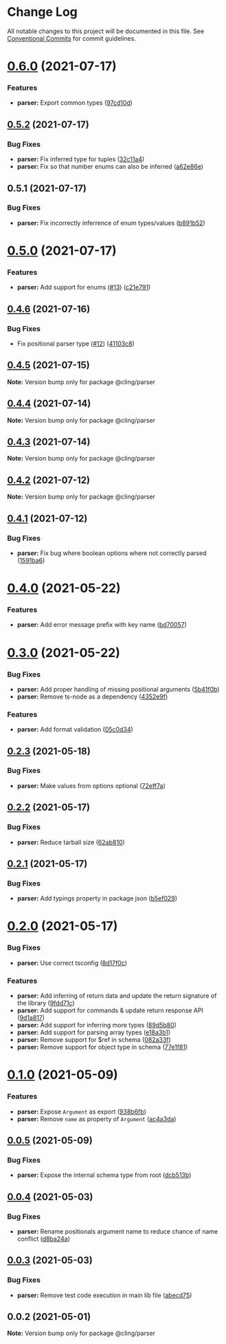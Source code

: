 # Change Log

All notable changes to this project will be documented in this file.
See [Conventional Commits](https://conventionalcommits.org) for commit guidelines.

# [0.6.0](https://github.com/simonlovesyou/cling/compare/@cling/parser@0.5.2...@cling/parser@0.6.0) (2021-07-17)


### Features

* **parser:** Export common types ([97cd10d](https://github.com/simonlovesyou/cling/commit/97cd10d4d43955324ee42c466e2749abe2af4bac))





## [0.5.2](https://github.com/simonlovesyou/cling/compare/@cling/parser@0.5.1...@cling/parser@0.5.2) (2021-07-17)


### Bug Fixes

* **parser:** Fix inferred type for tuples ([32c11a4](https://github.com/simonlovesyou/cling/commit/32c11a45b281c458c0cf78c78fdae6c12a92e44d))
* **parser:** Fix so that number enums can also be inferred ([a62e86e](https://github.com/simonlovesyou/cling/commit/a62e86ef818f969859451fb4680c61f8a9b0460c))





## 0.5.1 (2021-07-17)


### Bug Fixes

* **parser:** Fix incorrectly inferrence of enum types/values ([b891b52](https://github.com/simonlovesyou/cling/commit/b891b5272d2287476272ec42d4f902bc4f78e143))





# [0.5.0](https://github.com/simonlovesyou/cling/compare/@cling/parser@0.4.6...@cling/parser@0.5.0) (2021-07-17)


### Features

* **parser:** Add support for enums ([#13](https://github.com/simonlovesyou/cling/issues/13)) ([c21e791](https://github.com/simonlovesyou/cling/commit/c21e7915f75a0ce084b38fd8f3d2c4dcd0e2e380))





## [0.4.6](https://github.com/simonlovesyou/cling/compare/@cling/parser@0.4.5...@cling/parser@0.4.6) (2021-07-16)


### Bug Fixes

* Fix positional parser type ([#12](https://github.com/simonlovesyou/cling/issues/12)) ([41103c8](https://github.com/simonlovesyou/cling/commit/41103c812b63bf2bec3c7e45adcce8a1cbe6b737))





## [0.4.5](https://github.com/simonlovesyou/cling/compare/@cling/parser@0.4.2...@cling/parser@0.4.5) (2021-07-15)

**Note:** Version bump only for package @cling/parser





## [0.4.4](https://github.com/simonlovesyou/cling/compare/@cling/parser@0.4.2...@cling/parser@0.4.4) (2021-07-14)

**Note:** Version bump only for package @cling/parser





## [0.4.3](https://github.com/simonlovesyou/cling/compare/@cling/parser@0.4.2...@cling/parser@0.4.3) (2021-07-14)

**Note:** Version bump only for package @cling/parser





## [0.4.2](https://github.com/simonlovesyou/cling/compare/@cling/parser@0.4.1...@cling/parser@0.4.2) (2021-07-12)

**Note:** Version bump only for package @cling/parser





## [0.4.1](https://github.com/simonlovesyou/cling/compare/@cling/parser@0.4.0...@cling/parser@0.4.1) (2021-07-12)


### Bug Fixes

* **parser:** Fix bug where boolean options where not correctly parsed ([1591ba6](https://github.com/simonlovesyou/cling/commit/1591ba614f23f37bd9698f1df0e08380b8998825))





# [0.4.0](https://github.com/simonlovesyou/cling/compare/@cling/parser@0.3.0...@cling/parser@0.4.0) (2021-05-22)


### Features

* **parser:** Add error message prefix with key name ([bd70057](https://github.com/simonlovesyou/cling/commit/bd700573dc3fa62388235384fa34e67cd90e1cd6))





# [0.3.0](https://github.com/simonlovesyou/cling/compare/@cling/parser@0.2.3...@cling/parser@0.3.0) (2021-05-22)


### Bug Fixes

* **parser:** Add proper handling of missing positional arguments ([5b41f0b](https://github.com/simonlovesyou/cling/commit/5b41f0b3677327dfebdb1e619255748bd196ae1b))
* **parser:** Remove ts-node as a dependency ([4352e9f](https://github.com/simonlovesyou/cling/commit/4352e9ffef133f71a0c436058574316c8ad04bd0))


### Features

* **parser:** Add format validation ([05c0d34](https://github.com/simonlovesyou/cling/commit/05c0d34ef4dbef78176ad357d50eb22a4d4fa013))





## [0.2.3](https://github.com/simonlovesyou/cling/compare/@cling/parser@0.2.2...@cling/parser@0.2.3) (2021-05-18)


### Bug Fixes

* **parser:** Make values from options optional ([72eff7a](https://github.com/simonlovesyou/cling/commit/72eff7a566e94539909383575ac5802bf8f839f2))





## [0.2.2](https://github.com/simonlovesyou/cling/compare/@cling/parser@0.2.1...@cling/parser@0.2.2) (2021-05-17)


### Bug Fixes

* **parser:** Reduce tarball size ([62ab810](https://github.com/simonlovesyou/cling/commit/62ab8108cf420659ea2d89be554ee739e5baf949))





## [0.2.1](https://github.com/simonlovesyou/cling/compare/@cling/parser@0.2.0...@cling/parser@0.2.1) (2021-05-17)


### Bug Fixes

* **parser:** Add typings property in package json ([b5ef029](https://github.com/simonlovesyou/cling/commit/b5ef029a146b0ac9778dc97ca7b7f9e43f9ab4a5))





# [0.2.0](https://github.com/simonlovesyou/cling/compare/@cling/parser@0.1.0...@cling/parser@0.2.0) (2021-05-17)


### Bug Fixes

* **parser:** Use correct tsconfig ([8d17f0c](https://github.com/simonlovesyou/cling/commit/8d17f0cea50aeb88759ba497fd28338717c08086))


### Features

* **parser:** Add inferring of return data and update the return signature of the library ([9fdd71c](https://github.com/simonlovesyou/cling/commit/9fdd71cebba2bfef448507c99623a5a5d8cc37cc))
* **parser:** Add support for commands & update return response API ([9d1a817](https://github.com/simonlovesyou/cling/commit/9d1a817fbbade1b867c30b100ca99ec44fcca6b0))
* **parser:** Add support for inferring more types ([89d5b80](https://github.com/simonlovesyou/cling/commit/89d5b80f041056e60ca7df0f37cee7814b85906b))
* **parser:** Add support for parsing array types ([e18a3b1](https://github.com/simonlovesyou/cling/commit/e18a3b110d8b30a71a5d20bacd28dd00f1fc91c3))
* **parser:** Remove support for $ref in schema ([082a33f](https://github.com/simonlovesyou/cling/commit/082a33f6815cfaa66a2c31732921f4c23e3babdc))
* **parser:** Remove support for object type in schema ([77e1f81](https://github.com/simonlovesyou/cling/commit/77e1f819981f1758ecd21f504b4b193bc1334286))





# [0.1.0](https://github.com/simonlovesyou/cling/compare/@cling/parser@0.0.5...@cling/parser@0.1.0) (2021-05-09)


### Features

* **parser:** Expose `Argument` as export ([938b6fb](https://github.com/simonlovesyou/cling/commit/938b6fbb4dd597d75e50b691d8c1fca9924881a6))
* **parser:** Remove `name` as property of `Argument` ([ac4a3da](https://github.com/simonlovesyou/cling/commit/ac4a3da523eb1d579de518f011ebdb0572f69348))





## [0.0.5](https://github.com/simonlovesyou/cling/compare/@cling/parser@0.0.4...@cling/parser@0.0.5) (2021-05-09)


### Bug Fixes

* **parser:** Expose the internal schema type from root ([dcb513b](https://github.com/simonlovesyou/cling/commit/dcb513b1461082b69f0b1440e83687135d819c04))





## [0.0.4](https://github.com/simonlovesyou/cling/compare/@cling/parser@0.0.3...@cling/parser@0.0.4) (2021-05-03)


### Bug Fixes

* **parser:** Rename positionals argument name to reduce chance of name conflict ([d8ba24a](https://github.com/simonlovesyou/cling/commit/d8ba24ae121ef23823275f98ea1bfa1a374e28b0))





## [0.0.3](https://github.com/simonlovesyou/cling/compare/@cling/parser@0.0.2...@cling/parser@0.0.3) (2021-05-03)


### Bug Fixes

* **parser:** Remove test code execution in main lib file ([abecd75](https://github.com/simonlovesyou/cling/commit/abecd75af1f7cfda78b43265b3ac075cdb397fa2))





## 0.0.2 (2021-05-01)

**Note:** Version bump only for package @cling/parser
